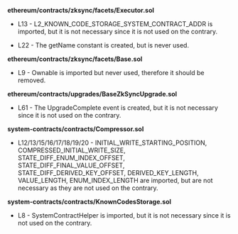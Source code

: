 **ethereum/contracts/zksync/facets/Executor.sol**
- L13 - L2_KNOWN_CODE_STORAGE_SYSTEM_CONTRACT_ADDR is imported, but it is not necessary since it is not used on the contrary.

- L22 - The getName constant is created, but is never used.


**ethereum/contracts/zksync/facets/Base.sol**
- L9 - Ownable is imported but never used, therefore it should be removed.


**ethereum/contracts/upgrades/BaseZkSyncUpgrade.sol**
- L61 - The UpgradeComplete event is created, but it is not necessary since it is not used on the contrary.


**system-contracts/contracts/Compressor.sol**
- L12/13/15/16/17/18/19/20 - INITIAL_WRITE_STARTING_POSITION, COMPRESSED_INITIAL_WRITE_SIZE, STATE_DIFF_ENUM_INDEX_OFFSET, STATE_DIFF_FINAL_VALUE_OFFSET, STATE_DIFF_DERIVED_KEY_OFFSET, DERIVED_KEY_LENGTH, VALUE_LENGTH, ENUM_INDEX_LENGTH are imported, but are not necessary as they are not used on the contrary.


**system-contracts/contracts/KnownCodesStorage.sol**
- L8 - SystemContractHelper is imported, but it is not necessary since it is not used on the contrary.
